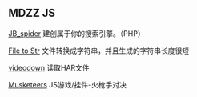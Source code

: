 MDZZ JS
----

[JB_spider](./spider/)
建创属于你的搜索引擎。（PHP）

[File to Str](./file2str/index.html)
文件转换成字符串，并且生成的字符串长度很短

[videodown](./videodown/index.html)
读取HAR文件

[Musketeers](./musketeers/)
JS游戏/挂件-火枪手对决